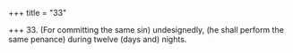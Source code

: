 +++
title = "33"

+++
33. (For committing the same sin) undesignedly, (he shall perform the same penance) during twelve (days and) nights.
